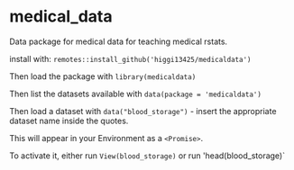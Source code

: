 # medical_data
Data package for medical data for teaching medical rstats. 

install with: `remotes::install_github('higgi13425/medicaldata')`    

Then load the package with `library(medicaldata)`    

Then list the datasets available with `data(package = 'medicaldata')`    

Then load a dataset with `data("blood_storage")` - insert the appropriate dataset name inside the quotes.

This will appear in your Environment as a `<Promise>`.   

To activate it, either run `View(blood_storage)` or run 'head(blood_storage)`